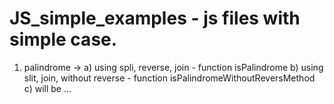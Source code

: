 # JS_simple_examples - js files with simple case.
1) palindrome -> a) using spli, reverse, join - function isPalindrome
                 b) using slit, join, without reverse - function isPalindromeWithoutReversMethod
                 c) will be ...
